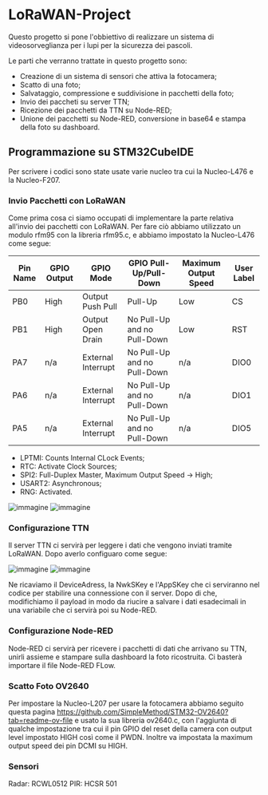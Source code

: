 # LoRaWAN-Project
Questo progetto si pone l'obbiettivo di realizzare un sistema di videosorveglianza per i lupi per la sicurezza dei pascoli.

Le parti che verranno trattate in questo progetto sono:
- Creazione di un sistema di sensori che attiva la fotocamera;
- Scatto di una foto;
- Salvataggio, compressione e suddivisione in pacchetti della foto;
- Invio dei paccheti su server TTN;
- Ricezione dei pacchetti da TTN su Node-RED;
- Unione dei pacchetti su Node-RED, conversione in base64 e stampa della foto su dashboard.

## Programmazione su STM32CubeIDE

Per scrivere i codici sono state usate varie nucleo tra cui la Nucleo-L476 e la Nucleo-F207.

### Invio Pacchetti con LoRaWAN

Come prima cosa ci siamo occupati di implementare la parte relativa all'invio dei pacchetti con LoRaWAN.
Per fare ciò abbiamo utilizzato un modulo rfm95 con la libreria rfm95.c, e abbiamo impostato la Nucleo-L476 come segue:


| Pin Name | GPIO Output | GPIO Mode | GPIO Pull-Up/Pull-Down | Maximum Output Speed | User Label |
|----------|-------------|-----------|------------------------|----------------------|------------|
| PB0    | High    | Output Push Pull     | Pull-Up | Low | CS |
| PB1    | High    | Output Open Drain     | No Pull-Up and no Pull-Down | Low | RST |
| PA7    | n/a    | External Interrupt     | No Pull-Up and no Pull-Down | n/a | DIO0 |
| PA6    | n/a    | External Interrupt     | No Pull-Up and no Pull-Down | n/a | DIO1 |
| PA5    | n/a    | External Interrupt     | No Pull-Up and no Pull-Down | n/a | DIO5 |

- LPTMI: Counts Internal CLock Events;
- RTC: Activate Clock Sources;
- SPI2: Full-Duplex Master, Maximum Output Speed -> High;
- USART2: Asynchronous;
- RNG: Activated.

![immagine](https://github.com/user-attachments/assets/7bf237f8-3d66-470c-89d4-9a5ad027fba0)
![immagine](https://github.com/user-attachments/assets/42940b34-432f-4670-8935-b13663c42931)

### Configurazione TTN

Il server TTN ci servirà per leggere i dati che vengono inviati tramite LoRaWAN. 
Dopo averlo configuaro come segue: 

![immagine](https://github.com/user-attachments/assets/2cfe8892-9ee5-48cd-b9a8-915738db4afd)
![immagine](https://github.com/user-attachments/assets/900a1600-ddfa-4530-be6b-e6d340542a00)

Ne ricaviamo il DeviceAdress, la NwkSKey e l'AppSKey che ci serviranno nel codice per stabilire una connessione con il server.
Dopo di che, modifichiamo il payload in modo da riucire a salvare i dati esadecimali in una variabile che ci servirà poi su Node-RED.

### Configurazione Node-RED

Node-RED ci servirà per ricevere i pacchetti di dati che arrivano su TTN, unirli assieme e stampare sulla dashboard la foto ricostruita. Ci basterà importare il file Node-RED FLow.

### Scatto Foto OV2640

Per impostare la Nucleo-L207 per usare la fotocamera abbiamo seguito questa pagina https://github.com/SimpleMethod/STM32-OV2640?tab=readme-ov-file e usato la sua libreria ov2640.c, con l'aggiunta di qualche impostazione tra cui il pin GPIO del reset della camera con output level impostato HIGH così come il PWDN. Inoltre va impostata la maximum output speed dei pin DCMI su HIGH.

### Sensori
Radar: RCWL0512
PIR: HCSR 501




